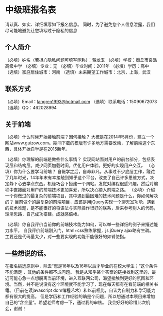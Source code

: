 # 中级班报名表

请认真、如实、详细填写如下报名信息。
同时，为了避免您个人信息泄露，我们尽可能地避免让您填写过于隐私的信息

## 个人简介

（必填）姓名（若担心隐私问题可填写昵称）：蒋龙玉
（必填）学校：商丘市良浩高级中学
（必填）专业：无
（必填）毕业时间：2011年
（必填）学历：高中
（选填）家庭居住城市：河南
（选填）未来期望工作城市：北京，上海，武汉

## 联系方式

（必填）Email：langren1993@hotmail.ocm
（选填）联系电话：15090672073
（选填）QQ：462028994

## 关于前端

（必填）什么时候开始接触前端？因何接触？
 大概是在2014年5月份，建立一个网站www.guizow.com。期间下载的模版有许多地方需要改动，了解前端这个东西，具体开始自学是在2015新年。

（必填）你理解的前端是做些什么事情？
  实现网站面对用户的前台部分，包括表现层和结构层。减少网页加载时间。优化用户体验。更好的实现用户交互。
（必填）你为什么要学习前端？
 自辍学之后，自命非凡，从事过不少底层工作，蹉跎了几年时光，14年年末有幸接触到知乎这个平台，改变了自己许多思维方式，决定静下心去学点东西。机缘巧合下搭建一个网站。发觉对编程很感兴趣。然后对编程中直接面对用户的前端技术更加喜爱，所以决心踏入前端之路。
（必填）介绍一个你做过的最复杂的前端项目，其中遇到最困难的技术问题是什么，你如何解决的？
目前做个的最复杂的前端项目，应该是用jQuery实现一个聊天室功能，遇到的技术难题，是不能很好的将语法与实际操作很好的联系，后来参考别人的代码，理清思路，自己成功搭建。成就感倍棒。

（必填）你自我评价当前你的前端技术能力如何，可以举一些详细的例子来描述能力水平。
自我评价前端刚入门，html+css熟练掌握，js jQuery ajax略有生疏。
主要还是代码量太少，对一些要实现的功能不能很好的如臂使指。
## 一些想说的话。
在报名挑选原则中，除去“您是16年以及16年以后才毕业的在校大学生；”这个条件不能满足
，其他的条件都不成问题。
我是从知乎某个答案的链接找到这里的，最近可能心急一点想脱离当前环境，进入互联网公司，渴望接触到更好的氛围和环境。当然，并不是说没有这个环境就不能学习了，现在每天都有在看前端的相关书籍。（目前在读javascript dom编程艺术）和以前相比，自认为自制力和学习能力都有很大的提高。
但是学历和工作经验的确是个问题，所以想通过本项目来增加自己的“含金量”。希望老师考虑一下，通过我的审核。
我会好好的珍惜此次机会，谢谢！
